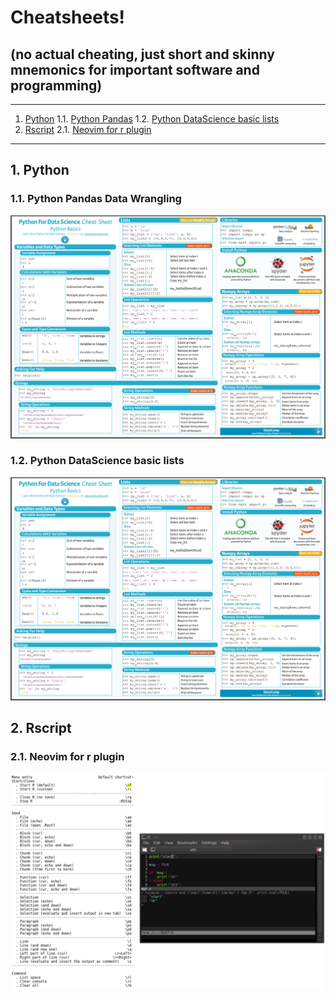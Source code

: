 # Cheatsheets!  

## (no actual cheating, just short and skinny mnemonics for important software and programming)

- - -
1. [Python](#python)
1.1. [Python Pandas](#python_pandas)
1.2. [Python DataScience basic lists](#python_datascience_basic_lists)
2. [Rscript](#rscript)
2.1. [Neovim for r plugin](#neovim_for_r_plugin)

- - -


<a name="python"></a>

## 1\.  Python

<a name="python_pandas"></a>

### 1.1\. Python Pandas Data Wrangling
![Alt text](./python_data_science_cheatsheet.png?raw=true "")

<a name="python_datascience_basic_lists"></a>

### 1.2\. Python DataScience basic lists
![Alt text](./python_data_science_cheatsheet.png?raw=true "")

<a name="rscript"></a>

## 2\. Rscript

<a name="neovim_for_r_plugin"></a>
### 2.1\. Neovim for r plugin
![Alt text](./neovim_for_r_plugin_code_cheatsheet.png?raw=true "")
